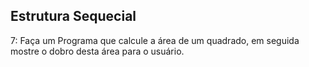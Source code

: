 ## Estrutura Sequecial 

7: Faça um Programa que calcule a área de um quadrado, em seguida mostre o dobro desta área para o usuário.
